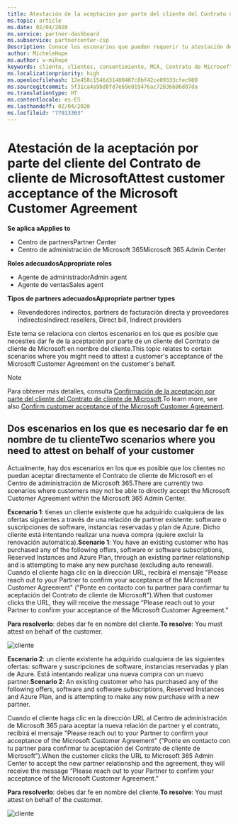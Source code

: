 ```yaml
---
title: Atestación de la aceptación por parte del cliente del Contrato de cliente de Microsoft | Centro de partners
ms.topic: article
ms.date: 02/04/2020
ms.service: partner-dashboard
ms.subservice: partnercenter-csp
Description: Conoce los escenarios que pueden requerir tu atestación de la aceptación del Contrato de cliente de Microsoft en nombre del cliente.
author: MicheleHope
ms.author: v-mihope
keywords: cliente, clientes, consentimiento, MCA, Contrato de Microsoft Cloud, Contrato de cliente de Microsoft, plantillas de contrato de cliente, atestación de la aceptación
ms.localizationpriority: high
ms.openlocfilehash: 12e458c1546d31400407c8bf42ce09333cfec900
ms.sourcegitcommit: 5f31ca4a9bd8fd7e69e019476ac72836606d87da
ms.translationtype: HT
ms.contentlocale: es-ES
ms.lasthandoff: 02/04/2020
ms.locfileid: "77013303"
---
```

# <a name="attest-customer-acceptance-of-the-microsoft-customer-agreement"></a><span data-ttu-id="66ae4-104">Atestación de la aceptación por parte del cliente del Contrato de cliente de Microsoft</span><span class="sxs-lookup"><span data-stu-id="66ae4-104">Attest customer acceptance of the Microsoft Customer Agreement</span></span>

<span data-ttu-id="66ae4-105">**Se aplica a**</span><span class="sxs-lookup"><span data-stu-id="66ae4-105">**Applies to**</span></span>

- <span data-ttu-id="66ae4-106">Centro de partners</span><span class="sxs-lookup"><span data-stu-id="66ae4-106">Partner Center</span></span>
- <span data-ttu-id="66ae4-107">Centro de administración de Microsoft 365</span><span class="sxs-lookup"><span data-stu-id="66ae4-107">Microsoft 365 Admin Center</span></span>

<span data-ttu-id="66ae4-108">**Roles adecuados**</span><span class="sxs-lookup"><span data-stu-id="66ae4-108">**Appropriate roles**</span></span>

- <span data-ttu-id="66ae4-109">Agente de administrador</span><span class="sxs-lookup"><span data-stu-id="66ae4-109">Admin agent</span></span>
- <span data-ttu-id="66ae4-110">Agente de ventas</span><span class="sxs-lookup"><span data-stu-id="66ae4-110">Sales agent</span></span>

<span data-ttu-id="66ae4-111">**Tipos de partners adecuados**</span><span class="sxs-lookup"><span data-stu-id="66ae4-111">**Appropriate partner types**</span></span>

- <span data-ttu-id="66ae4-112">Revendedores indirectos, partners de facturación directa y proveedores indirectos</span><span class="sxs-lookup"><span data-stu-id="66ae4-112">Indirect resellers, Direct bill, Indirect providers</span></span>

<span data-ttu-id="66ae4-113">Este tema se relaciona con ciertos escenarios en los que es posible que necesites dar fe de la aceptación por parte de un cliente del Contrato de cliente de Microsoft en nombre del cliente.</span><span class="sxs-lookup"><span data-stu-id="66ae4-113">This topic relates to certain scenarios where you might need to attest a customer's acceptance of the Microsoft Customer Agreement on the customer's behalf.</span></span>

>[!NOTE]
><span data-ttu-id="66ae4-114">Para obtener más detalles, consulta [Confirmación de la aceptación por parte del cliente del Contrato de cliente de Microsoft](confirm-customer-agreement.md).</span><span class="sxs-lookup"><span data-stu-id="66ae4-114">To learn more, see also [Confirm customer acceptance of the Microsoft Customer Agreement](confirm-customer-agreement.md).</span></span>

## <a name="two-scenarios-where-you-need-to-attest-on-behalf-of-your-customer"></a><span data-ttu-id="66ae4-115">Dos escenarios en los que es necesario dar fe en nombre de tu cliente</span><span class="sxs-lookup"><span data-stu-id="66ae4-115">Two scenarios where you need to attest on behalf of your customer</span></span>

<span data-ttu-id="66ae4-116">Actualmente, hay dos escenarios en los que es posible que los clientes no puedan aceptar directamente el Contrato de cliente de Microsoft en el Centro de administración de Microsoft 365.</span><span class="sxs-lookup"><span data-stu-id="66ae4-116">There are currently two scenarios where customers may not be able to directly accept the Microsoft Customer Agreement within the Microsoft 365 Admin Center.</span></span>

<span data-ttu-id="66ae4-117">**Escenario 1**: tienes un cliente existente que ha adquirido cualquiera de las ofertas siguientes a través de una relación de partner existente: software o suscripciones de software, instancias reservadas y plan de Azure. Dicho cliente está intentando realizar una nueva compra (quiere excluir la renovación automática).</span><span class="sxs-lookup"><span data-stu-id="66ae4-117">**Scenario 1**: You have an existing customer who has purchased any of the following offers, software or software subscriptions, Reserved Instances and Azure Plan, through an existing partner relationship and is attempting to make any new purchase (excluding auto renewal).</span></span> <span data-ttu-id="66ae4-118">Cuando el cliente haga clic en la dirección URL, recibirá el mensaje "Please reach out to your Partner to confirm your acceptance of the Microsoft Customer Agreement" ("Ponte en contacto con tu partner para confirmar tu aceptación del Contrato de cliente de Microsoft").</span><span class="sxs-lookup"><span data-stu-id="66ae4-118">When that customer clicks the URL, they will receive the message “Please reach out to your Partner to confirm your acceptance of the Microsoft Customer Agreement.”</span></span>  

<span data-ttu-id="66ae4-119">**Para resolverlo**: debes dar fe en nombre del cliente.</span><span class="sxs-lookup"><span data-stu-id="66ae4-119">**To resolve**: You must attest on behalf of the customer.</span></span>

![cliente](images/mca/accept-scenario-1.png)

<span data-ttu-id="66ae4-121">**Escenario 2**: un cliente existente ha adquirido cualquiera de las siguientes ofertas: software y suscripciones de software, instancias reservadas y plan de Azure. Está intentando realizar una nueva compra con un nuevo partner.</span><span class="sxs-lookup"><span data-stu-id="66ae4-121">**Scenario 2**: An existing customer who has purchased any of the following offers, software and software subscriptions, Reserved Instances and Azure Plan, and is attempting to make any new purchase with a new partner.</span></span> 

<span data-ttu-id="66ae4-122">Cuando el cliente haga clic en la dirección URL al Centro de administración de Microsoft 365 para aceptar la nueva relación de partner y el contrato, recibirá el mensaje "Please reach out to your Partner to confirm your acceptance of the Microsoft Customer Agreement" ("Ponte en contacto con tu partner para confirmar tu aceptación del Contrato de cliente de Microsoft").</span><span class="sxs-lookup"><span data-stu-id="66ae4-122">When the customer clicks the URL to Microsoft 365 Admin Center to accept the new partner relationship and the agreement, they will receive the message “Please reach out to your Partner to confirm your acceptance of the Microsoft Customer Agreement.”</span></span>  

<span data-ttu-id="66ae4-123">**Para resolverlo**: debes dar fe en nombre del cliente.</span><span class="sxs-lookup"><span data-stu-id="66ae4-123">**To resolve**: You must attest on behalf of the customer.</span></span>  

![cliente](images/mca/accept-scenario-2.png)